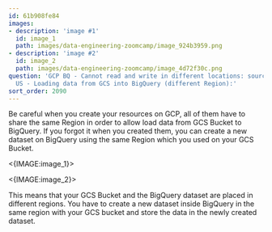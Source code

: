 ```yaml
---
id: 61b908fe84
images:
- description: 'image #1'
  id: image_1
  path: images/data-engineering-zoomcamp/image_924b3959.png
- description: 'image #2'
  id: image_2
  path: images/data-engineering-zoomcamp/image_4d72f30c.png
question: 'GCP BQ - Cannot read and write in different locations: source: EU, destination:
  US - Loading data from GCS into BigQuery (different Region):'
sort_order: 2090
---
```


Be careful when you create your resources on GCP, all of them have to share the same Region in order to allow load data from GCS Bucket to BigQuery. If you forgot it when you created them, you can create a new dataset on BigQuery using the same Region which you used on your GCS Bucket.

<{IMAGE:image_1}>

<{IMAGE:image_2}>

This means that your GCS Bucket and the BigQuery dataset are placed in different regions. You have to create a new dataset inside BigQuery in the same region with your GCS bucket and store the data in the newly created dataset.

